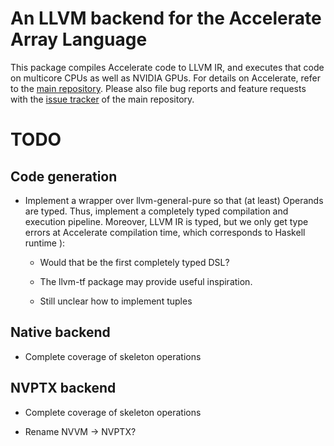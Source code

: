 An LLVM backend for the Accelerate Array Language
=================================================

This package compiles Accelerate code to LLVM IR, and executes that code on
multicore CPUs as well as NVIDIA GPUs. For details on Accelerate, refer to the
[main repository][GitHub]. Please also file bug reports and feature requests
with the [issue tracker][Issues] of the main repository.

  [GitHub]:  https://github.com/AccelerateHS/accelerate
  [Issues]:  https://github.com/AccelerateHS/accelerate/issues


TODO
====

Code generation
---------------

  * Implement a wrapper over llvm-general-pure so that (at least) Operands are
    typed. Thus, implement a completely typed compilation and execution
    pipeline. Moreover, LLVM IR is typed, but we only get type errors at
    Accelerate compilation time, which corresponds to Haskell runtime ):

    * Would that be the first completely typed DSL?

    * The llvm-tf package may provide useful inspiration.

    * Still unclear how to implement tuples


Native backend
--------------

  * Complete coverage of skeleton operations

NVPTX backend
-------------

  * Complete coverage of skeleton operations

  * Rename NVVM -> NVPTX?

